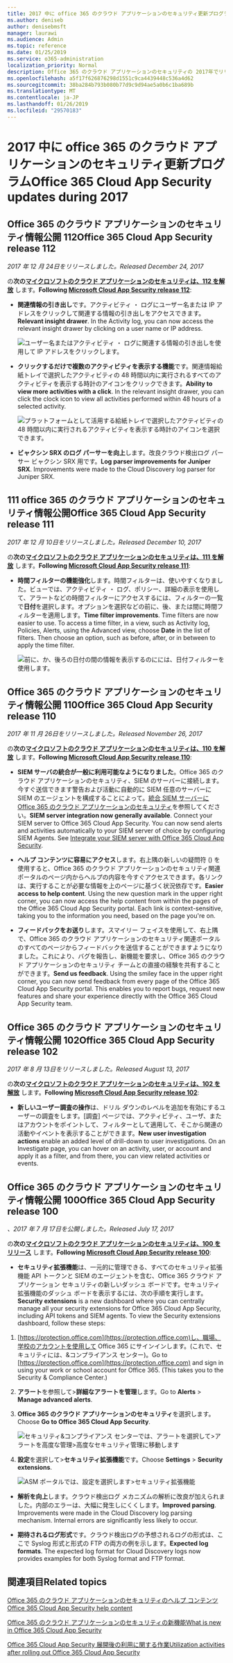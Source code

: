 ```yaml
---
title: 2017 中に office 365 のクラウド アプリケーションのセキュリティ更新プログラム
ms.author: deniseb
author: denisebmsft
manager: laurawi
ms.audience: Admin
ms.topic: reference
ms.date: 01/25/2019
ms.service: o365-administration
localization_priority: Normal
description: Office 365 のクラウド アプリケーションのセキュリティの 2017年でリリースされたものを参照してください。
ms.openlocfilehash: a5f17f626876298d1551c9ca4439448c536a4d62
ms.sourcegitcommit: 38ba284b793b080b77d9c9d94ae5a0b6c1ba689b
ms.translationtype: MT
ms.contentlocale: ja-JP
ms.lasthandoff: 01/26/2019
ms.locfileid: "29570183"
---
```

# <a name="office-365-cloud-app-security-updates-during-2017"></a><span data-ttu-id="3f396-103">2017 中に office 365 のクラウド アプリケーションのセキュリティ更新プログラム</span><span class="sxs-lookup"><span data-stu-id="3f396-103">Office 365 Cloud App Security updates during 2017</span></span>
    
## <a name="office-365-cloud-app-security-release-112"></a><span data-ttu-id="3f396-104">Office 365 のクラウド アプリケーションのセキュリティ情報公開 112</span><span class="sxs-lookup"><span data-stu-id="3f396-104">Office 365 Cloud App Security release 112</span></span>

<span data-ttu-id="3f396-105">*2017 年 12 月 24日をリリースしました。*</span><span class="sxs-lookup"><span data-stu-id="3f396-105">*Released December 24, 2017*</span></span> 
  
<span data-ttu-id="3f396-106">の**次の[マイクロソフトのクラウド アプリケーションのセキュリティは、112 を解放](https://docs.microsoft.com/cloud-app-security/release-notes#cloud-app-security-release-112)** します。</span><span class="sxs-lookup"><span data-stu-id="3f396-106">**Following [Microsoft Cloud App Security release 112](https://docs.microsoft.com/cloud-app-security/release-notes#cloud-app-security-release-112)**:</span></span> 
  
- <span data-ttu-id="3f396-p101">**関連情報の引き出し**です。アクティビティ ・ ログにユーザー名または IP アドレスをクリックして関連する情報の引き出しをアクセスできます。</span><span class="sxs-lookup"><span data-stu-id="3f396-p101">**Relevant insight drawer**. In the Activity log, you can now access the relevant insight drawer by clicking on a user name or IP address.</span></span> 
    
    ![ユーザー名またはアクティビティ ・ ログに関連する情報の引き出しを使用して IP アドレスをクリックします。](media/8e32b3fa-8c0c-4c5e-b248-fe7d7e1b516d.png)
  
- <span data-ttu-id="3f396-p102">**クリックするだけで複数のアクティビティを表示する機能**です。関連情報給紙トレイで選択したアクティビティの 48 時間以内に実行されるすべてのアクティビティを表示する時計のアイコンをクリックできます。</span><span class="sxs-lookup"><span data-stu-id="3f396-p102">**Ability to view more activities with a click**. In the relevant insight drawer, you can click the clock icon to view all activities performed within 48 hours of a selected activity.</span></span> 
    
    ![プラットフォームとして活用する給紙トレイで選択したアクティビティの 48 時間以内に実行されるアクティビティを表示する時計のアイコンを選択できます。](media/c6c96aa0-98e5-4205-8873-45f8d6fd0843.png)
  
- <span data-ttu-id="3f396-p103">**ビャクシン SRX のログ パーサーを向上**します。改良クラウド検出ログ パーサー ビャクシン SRX 用です。</span><span class="sxs-lookup"><span data-stu-id="3f396-p103">**Log parser improvements for Juniper SRX**. Improvements were made to the Cloud Discovery log parser for Juniper SRX.</span></span> 
    
## <a name="office-365-cloud-app-security-release-111"></a><span data-ttu-id="3f396-115">111 office 365 のクラウド アプリケーションのセキュリティ情報公開</span><span class="sxs-lookup"><span data-stu-id="3f396-115">Office 365 Cloud App Security release 111</span></span>

<span data-ttu-id="3f396-116">*2017 年 12 月 10日をリリースしました。*</span><span class="sxs-lookup"><span data-stu-id="3f396-116">*Released December 10, 2017*</span></span> 
  
<span data-ttu-id="3f396-117">の**次の[マイクロソフトのクラウド アプリケーションのセキュリティは、111 を解放](https://docs.microsoft.com/cloud-app-security/release-notes#cloud-app-security-release-111)** します。</span><span class="sxs-lookup"><span data-stu-id="3f396-117">**Following [Microsoft Cloud App Security release 111](https://docs.microsoft.com/cloud-app-security/release-notes#cloud-app-security-release-111)**:</span></span> 
  
- <span data-ttu-id="3f396-p104">**時間フィルターの機能強化**します。時間フィルターは、使いやすくなりました。ビューでは、アクティビティ ・ ログ、ポリシー、詳細の表示を使用して、アラートなどの時間フィルターにアクセスするには、フィルターの一覧で**日付**を選択します。オプションを選択などの前に、後、または間に時間フィルターを適用します。</span><span class="sxs-lookup"><span data-stu-id="3f396-p104">**Time filter improvements**. Time filters are now easier to use. To access a time filter, in a view, such as Activity log, Policies, Alerts, using the Advanced view, choose **Date** in the list of filters. Then choose an option, such as before, after, or in between to apply the time filter.</span></span> 
    
    ![前に、か、後ろの日付の間の情報を表示するのにには、日付フィルターを使用します。](media/9dbb2a10-f68f-413b-8b4e-88911152cb92.png)
  
## <a name="office-365-cloud-app-security-release-110"></a><span data-ttu-id="3f396-123">Office 365 のクラウド アプリケーションのセキュリティ情報公開 110</span><span class="sxs-lookup"><span data-stu-id="3f396-123">Office 365 Cloud App Security release 110</span></span>

<span data-ttu-id="3f396-124">*2017 年 11 月 26日をリリースしました。*</span><span class="sxs-lookup"><span data-stu-id="3f396-124">*Released November 26, 2017*</span></span> 
  
<span data-ttu-id="3f396-125">の**次の[マイクロソフトのクラウド アプリケーションのセキュリティは、110 を解放](https://docs.microsoft.com/cloud-app-security/release-notes#cloud-app-security-release-110)** します。</span><span class="sxs-lookup"><span data-stu-id="3f396-125">**Following [Microsoft Cloud App Security release 110](https://docs.microsoft.com/cloud-app-security/release-notes#cloud-app-security-release-110)**:</span></span> 
  
- <span data-ttu-id="3f396-p105">**SIEM サーバの統合が一般に利用可能なようになりました**。Office 365 のクラウド アプリケーションのセキュリティ、SIEM のサーバーに接続します。今すぐ送信できます警告および活動に自動的に SIEM 任意のサーバーに SIEM のエージェントを構成することによって。[統合 SIEM サーバーに Office 365 のクラウド アプリケーションのセキュリティ](integrate-your-siem-server-with-office-365-cas.md)を参照してください。</span><span class="sxs-lookup"><span data-stu-id="3f396-p105">**SIEM server integration now generally available**. Connect your SIEM server to Office 365 Cloud App Security. You can now send alerts and activities automatically to your SIEM server of choice by configuring SIEM Agents. See [Integrate your SIEM server with Office 365 Cloud App Security](integrate-your-siem-server-with-office-365-cas.md).</span></span>
    
- <span data-ttu-id="3f396-p106">**ヘルプ コンテンツに容易にアクセス**します。右上隅の新しいの疑問符 () を使用すると、Office 365 のクラウド アプリケーションのセキュリティ関連ポータルのページ内からヘルプの内容を今すぐアクセスできます。各リンクは、実行することが必要な情報を上のページに基づく状況依存です。</span><span class="sxs-lookup"><span data-stu-id="3f396-p106">**Easier access to help content**. Using the new question mark in the upper right corner, you can now access the help content from within the pages of the Office 365 Cloud App Security portal. Each link is context-sensitive, taking you to the information you need, based on the page you're on.</span></span> 
    
- <span data-ttu-id="3f396-p107">**フィードバックをお送り**します。スマイリー フェイスを使用して、右上隅で、Office 365 のクラウド アプリケーションのセキュリティ関連ポータルのすべてのページからフィードバックを送信することができますようになりました。これにより、バグを報告し、新機能を要求し、Office 365 のクラウド アプリケーションのセキュリティ チームとの直接の経験を共有することができます。</span><span class="sxs-lookup"><span data-stu-id="3f396-p107">**Send us feedback**. Using the smiley face in the upper right corner, you can now send feedback from every page of the Office 365 Cloud App Security portal. This enables you to report bugs, request new features and share your experience directly with the Office 365 Cloud App Security team.</span></span> 
    
## <a name="office-365-cloud-app-security-release-102"></a><span data-ttu-id="3f396-136">Office 365 のクラウド アプリケーションのセキュリティ情報公開 102</span><span class="sxs-lookup"><span data-stu-id="3f396-136">Office 365 Cloud App Security release 102</span></span>

<span data-ttu-id="3f396-137">*2017 年 8 月 13日をリリースしました。*</span><span class="sxs-lookup"><span data-stu-id="3f396-137">*Released August 13, 2017*</span></span> 
  
<span data-ttu-id="3f396-138">の**次の[マイクロソフトのクラウド アプリケーションのセキュリティは、102 を解放](https://docs.microsoft.com/cloud-app-security/release-notes#cloud-app-security-release-102)** します。</span><span class="sxs-lookup"><span data-stu-id="3f396-138">**Following [Microsoft Cloud App Security release 102](https://docs.microsoft.com/cloud-app-security/release-notes#cloud-app-security-release-102)**:</span></span> 
  
- <span data-ttu-id="3f396-p108">**新しいユーザー調査の操作**は、ドリル ダウンのレベルを追加を有効にするユーザーの調査をします。[調査] ページでは、アクティビティ、ユーザ、またはアカウントをポイントして、フィルターとして適用して、そこから関連の活動やイベントを表示することができます。</span><span class="sxs-lookup"><span data-stu-id="3f396-p108">**New user investigation actions** enable an added level of drill-down to user investigations. On an Investigate page, you can hover on an activity, user, or account and apply it as a filter, and from there, you can view related activities or events.</span></span> 
    
## <a name="office-365-cloud-app-security-release-100"></a><span data-ttu-id="3f396-141">Office 365 のクラウド アプリケーションのセキュリティ情報公開 100</span><span class="sxs-lookup"><span data-stu-id="3f396-141">Office 365 Cloud App Security release 100</span></span>

<span data-ttu-id="3f396-142">*、2017 年 7 月 17日を公開しました。*</span><span class="sxs-lookup"><span data-stu-id="3f396-142">*Released July 17, 2017*</span></span> 
  
<span data-ttu-id="3f396-143">の**次の[マイクロソフトのクラウド アプリケーションのセキュリティは、100 をリリース](https://docs.microsoft.com/cloud-app-security/release-notes#cloud-app-security-release-100)** します。</span><span class="sxs-lookup"><span data-stu-id="3f396-143">**Following [Microsoft Cloud App Security release 100](https://docs.microsoft.com/cloud-app-security/release-notes#cloud-app-security-release-100)**:</span></span> 
  
- <span data-ttu-id="3f396-p109">**セキュリティ拡張機能**は、一元的に管理できる、すべてのセキュリティ拡張機能 API トークンと SIEM のエージェントを含む、Office 365 クラウド アプリケーション セキュリティの新しいダッシュ ボードです。セキュリティ拡張機能のダッシュ ボードを表示するには、次の手順を実行します。</span><span class="sxs-lookup"><span data-stu-id="3f396-p109">**Security extensions** is a new dashboard where you can centrally manage all your security extensions for Office 365 Cloud App Security, including API tokens and SIEM agents. To view the Security extensions dashboard, follow these steps:</span></span> 
    
1. <span data-ttu-id="3f396-p110">[https://protection.office.com](https://protection.office.com)し、職場、学校のアカウントを使用して Office 365 にサインインします。(これで、セキュリティには、&amp;コンプライアンス センター)。</span><span class="sxs-lookup"><span data-stu-id="3f396-p110">Go to [https://protection.office.com](https://protection.office.com) and sign in using your work or school account for Office 365. (This takes you to the Security &amp; Compliance Center.)</span></span> 
    
2. <span data-ttu-id="3f396-148">**アラート**を参照して\>**詳細なアラートを管理**します。</span><span class="sxs-lookup"><span data-stu-id="3f396-148">Go to **Alerts** \> **Manage advanced alerts**.</span></span>
    
3. <span data-ttu-id="3f396-149">**Office 365 のクラウド アプリケーションのセキュリティ**を選択します。</span><span class="sxs-lookup"><span data-stu-id="3f396-149">Choose **Go to Office 365 Cloud App Security**.</span></span>
    
    ![セキュリティ&amp;コンプライアンス センターでは、アラートを選択して\>アラートを高度な管理\>高度なセキュリティ管理に移動します](media/9792b121-9cd4-4faa-a6e0-81cfab4bf2f2.png)
  
4. <span data-ttu-id="3f396-151">**設定**を選択して\>**セキュリティ拡張機能**です。</span><span class="sxs-lookup"><span data-stu-id="3f396-151">Choose **Settings** \> **Security extensions**.</span></span>
    
    ![ASM ポータルでは、設定を選択します\>セキュリティ拡張機能](media/f03d47a1-91ff-41b9-9baf-b514cffe41a8.png)
  
- <span data-ttu-id="3f396-p111">**解析を向上**します。クラウド検出ログ メカニズムの解析に改良が加えられました。内部のエラーは、大幅に発生しにくくします。</span><span class="sxs-lookup"><span data-stu-id="3f396-p111">**Improved parsing**. Improvements were made in the Cloud Discovery log parsing mechanism. Internal errors are significantly less likely to occur.</span></span> 
    
- <span data-ttu-id="3f396-p112">**期待されるログ形式**です。クラウド検出ログの予想されるログの形式は、ここで Syslog 形式と形式の FTP の両方の例を示します。</span><span class="sxs-lookup"><span data-stu-id="3f396-p112">**Expected log formats**. The expected log format for Cloud Discovery logs now provides examples for both Syslog format and FTP format.</span></span> 
    
## <a name="related-topics"></a><span data-ttu-id="3f396-158">関連項目</span><span class="sxs-lookup"><span data-stu-id="3f396-158">Related topics</span></span>

[<span data-ttu-id="3f396-159">Office 365 のクラウド アプリケーションのセキュリティのヘルプ コンテンツ</span><span class="sxs-lookup"><span data-stu-id="3f396-159">Office 365 Cloud App Security help content</span></span>](office-365-cas-help.md)

[<span data-ttu-id="3f396-160">Office 365 のクラウド アプリケーションのセキュリティの新機能</span><span class="sxs-lookup"><span data-stu-id="3f396-160">What is new in Office 365 Cloud App Security</span></span>](new-in-office-365-cas.md)
  
[<span data-ttu-id="3f396-161">Office 365 Cloud App Security 展開後の利用に関する作業</span><span class="sxs-lookup"><span data-stu-id="3f396-161">Utilization activities after rolling out Office 365 Cloud App Security</span></span>](utilization-activities-for-ocas.md)

